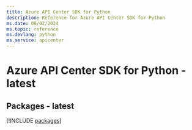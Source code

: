 ```yaml
---
title: Azure API Center SDK for Python
description: Reference for Azure API Center SDK for Python
ms.date: 08/02/2024
ms.topic: reference
ms.devlang: python
ms.service: apicenter
---
```

# Azure API Center SDK for Python - latest
## Packages - latest
[!INCLUDE [packages](api-center-index.md)]